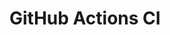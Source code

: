 # GitHub Actions CI


















































































































































































































































































































































































































































































































































































































































































































































































































































































































































































































































































































































































